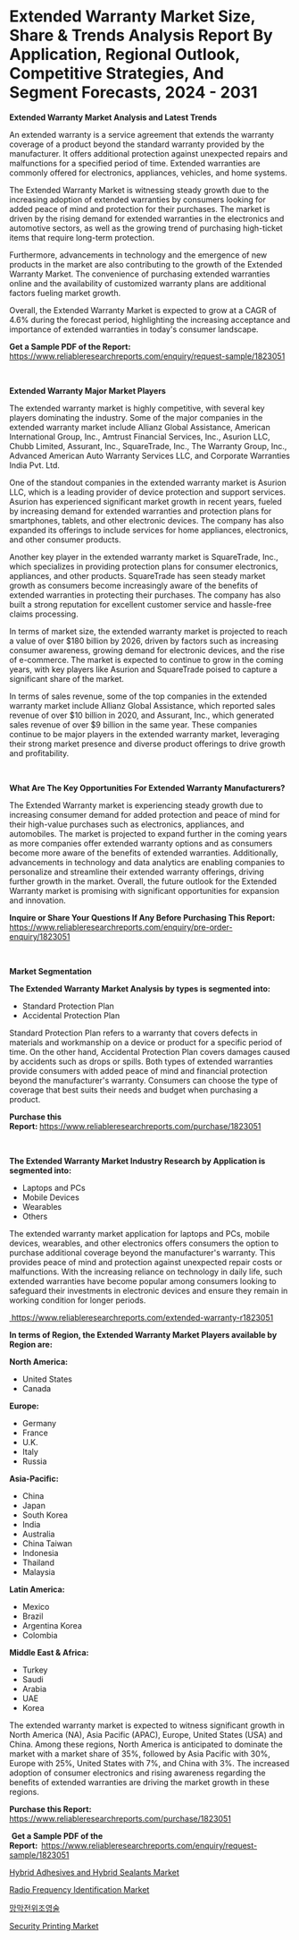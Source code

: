 <p><h1>Extended Warranty Market Size, Share & Trends Analysis Report By Application, Regional Outlook, Competitive Strategies, And Segment Forecasts, 2024 - 2031</h1></p><p><strong>Extended Warranty Market Analysis and Latest Trends</strong></p>
<p><p>An extended warranty is a service agreement that extends the warranty coverage of a product beyond the standard warranty provided by the manufacturer. It offers additional protection against unexpected repairs and malfunctions for a specified period of time. Extended warranties are commonly offered for electronics, appliances, vehicles, and home systems.</p><p>The Extended Warranty Market is witnessing steady growth due to the increasing adoption of extended warranties by consumers looking for added peace of mind and protection for their purchases. The market is driven by the rising demand for extended warranties in the electronics and automotive sectors, as well as the growing trend of purchasing high-ticket items that require long-term protection.</p><p>Furthermore, advancements in technology and the emergence of new products in the market are also contributing to the growth of the Extended Warranty Market. The convenience of purchasing extended warranties online and the availability of customized warranty plans are additional factors fueling market growth.</p><p>Overall, the Extended Warranty Market is expected to grow at a CAGR of 4.6% during the forecast period, highlighting the increasing acceptance and importance of extended warranties in today's consumer landscape.</p></p>
<p><strong>Get a Sample PDF of the Report:&nbsp;</strong> <a href="https://www.reliableresearchreports.com/enquiry/request-sample/1823051">https://www.reliableresearchreports.com/enquiry/request-sample/1823051</a></p>
<p>&nbsp;</p>
<p><strong>Extended Warranty Major Market Players</strong></p>
<p><p>The extended warranty market is highly competitive, with several key players dominating the industry. Some of the major companies in the extended warranty market include Allianz Global Assistance, American International Group, Inc., Amtrust Financial Services, Inc., Asurion LLC, Chubb Limited, Assurant, Inc., SquareTrade, Inc., The Warranty Group, Inc., Advanced American Auto Warranty Services LLC, and Corporate Warranties India Pvt. Ltd.</p><p>One of the standout companies in the extended warranty market is Asurion LLC, which is a leading provider of device protection and support services. Asurion has experienced significant market growth in recent years, fueled by increasing demand for extended warranties and protection plans for smartphones, tablets, and other electronic devices. The company has also expanded its offerings to include services for home appliances, electronics, and other consumer products.</p><p>Another key player in the extended warranty market is SquareTrade, Inc., which specializes in providing protection plans for consumer electronics, appliances, and other products. SquareTrade has seen steady market growth as consumers become increasingly aware of the benefits of extended warranties in protecting their purchases. The company has also built a strong reputation for excellent customer service and hassle-free claims processing.</p><p>In terms of market size, the extended warranty market is projected to reach a value of over $180 billion by 2026, driven by factors such as increasing consumer awareness, growing demand for electronic devices, and the rise of e-commerce. The market is expected to continue to grow in the coming years, with key players like Asurion and SquareTrade poised to capture a significant share of the market.</p><p>In terms of sales revenue, some of the top companies in the extended warranty market include Allianz Global Assistance, which reported sales revenue of over $10 billion in 2020, and Assurant, Inc., which generated sales revenue of over $9 billion in the same year. These companies continue to be major players in the extended warranty market, leveraging their strong market presence and diverse product offerings to drive growth and profitability.</p></p>
<p>&nbsp;</p>
<p><strong>What Are The Key Opportunities For Extended Warranty Manufacturers?</strong></p>
<p><p>The Extended Warranty market is experiencing steady growth due to increasing consumer demand for added protection and peace of mind for their high-value purchases such as electronics, appliances, and automobiles. The market is projected to expand further in the coming years as more companies offer extended warranty options and as consumers become more aware of the benefits of extended warranties. Additionally, advancements in technology and data analytics are enabling companies to personalize and streamline their extended warranty offerings, driving further growth in the market. Overall, the future outlook for the Extended Warranty market is promising with significant opportunities for expansion and innovation.</p></p>
<p><strong>Inquire or Share Your Questions If Any Before Purchasing This Report:</strong> <a href="https://www.reliableresearchreports.com/enquiry/pre-order-enquiry/1823051">https://www.reliableresearchreports.com/enquiry/pre-order-enquiry/1823051</a></p>
<p>&nbsp;</p>
<p><strong>Market Segmentation</strong></p>
<p><strong>The Extended Warranty Market Analysis by types is segmented into:</strong></p>
<p><ul><li>Standard Protection Plan</li><li>Accidental Protection Plan</li></ul></p>
<p><p>Standard Protection Plan refers to a warranty that covers defects in materials and workmanship on a device or product for a specific period of time. On the other hand, Accidental Protection Plan covers damages caused by accidents such as drops or spills. Both types of extended warranties provide consumers with added peace of mind and financial protection beyond the manufacturer's warranty. Consumers can choose the type of coverage that best suits their needs and budget when purchasing a product.</p></p>
<p><strong>Purchase this Report:&nbsp;</strong><a href="https://www.reliableresearchreports.com/purchase/1823051">https://www.reliableresearchreports.com/purchase/1823051</a></p>
<p>&nbsp;</p>
<p><strong>The Extended Warranty Market Industry Research by Application is segmented into:</strong></p>
<p><ul><li>Laptops and PCs</li><li>Mobile Devices</li><li>Wearables</li><li>Others</li></ul></p>
<p><p>The extended warranty market application for laptops and PCs, mobile devices, wearables, and other electronics offers consumers the option to purchase additional coverage beyond the manufacturer's warranty. This provides peace of mind and protection against unexpected repair costs or malfunctions. With the increasing reliance on technology in daily life, such extended warranties have become popular among consumers looking to safeguard their investments in electronic devices and ensure they remain in working condition for longer periods.</p></p>
<p><a href="https://www.reliableresearchreports.com/extended-warranty-r1823051">&nbsp;https://www.reliableresearchreports.com/extended-warranty-r1823051</a></p>
<p><strong>In terms of Region, the Extended Warranty Market Players available by Region are:</strong></p>
<p>
    <p> <strong> North America: </strong>
        <ul>
            <li>United States</li>
            <li>Canada</li>
        </ul>
        </p> 
    <p> <strong> Europe: </strong>
        <ul>
            <li>Germany</li>
            <li>France</li>
            <li>U.K.</li>
            <li>Italy</li>
            <li>Russia</li>
        </ul>
        </p> 
    <p> <strong> Asia-Pacific: </strong>
        <ul>
            <li>China</li>
            <li>Japan</li>
            <li>South Korea</li>
            <li>India</li>
            <li>Australia</li>
            <li>China Taiwan</li>
            <li>Indonesia</li>
            <li>Thailand</li>
            <li>Malaysia</li>
        </ul>
        </p> 
    <p> <strong> Latin America: </strong>
        <ul>
            <li>Mexico</li>
            <li>Brazil</li>
            <li>Argentina Korea</li>
            <li>Colombia</li>
        </ul>
        </p> 
    <p> <strong> Middle East & Africa: </strong>
        <ul>
            <li>Turkey</li>
            <li>Saudi</li>
            <li>Arabia</li>
            <li>UAE</li>
            <li>Korea</li>
        </ul>
    </p>
    </p>
<p><p>The extended warranty market is expected to witness significant growth in North America (NA), Asia Pacific (APAC), Europe, United States (USA) and China. Among these regions, North America is anticipated to dominate the market with a market share of 35%, followed by Asia Pacific with 30%, Europe with 25%, United States with 7%, and China with 3%. The increased adoption of consumer electronics and rising awareness regarding the benefits of extended warranties are driving the market growth in these regions.</p></p>
<p><strong>Purchase this Report: </strong><a href="https://www.reliableresearchreports.com/purchase/1823051">https://www.reliableresearchreports.com/purchase/1823051</a></p>
<p>&nbsp;<strong>Get a Sample PDF of the Report:&nbsp;&nbsp;</strong><a href="https://www.reliableresearchreports.com/enquiry/request-sample/1823051">https://www.reliableresearchreports.com/enquiry/request-sample/1823051</a></p>
<p><strong></strong></p>
<p><p><a href="https://issuu.com/reportprime-2/docs/hybrid-adhesives-and-hybrid-sealants-market-size-2">Hybrid Adhesives and Hybrid Sealants Market</a></p><p><a href="https://github.com/jaidynmorantestelletmjzya/Market-Research-Report-List-2/blob/main/radio-frequency-identification-market.md">Radio Frequency Identification Market</a></p><p><a href="https://medium.com/@bennyuigleyjks/%EC%A0%84%EA%B8%B0-%ED%99%8D%EC%B1%84%EC%B8%A1%EC%8B%9C-%EA%B2%80%EC%82%AC-%EC%8B%9C%EC%9E%A5-%EB%B6%84%EC%84%9D-%EC%84%B8%EA%B3%84-%EC%82%B0%EC%97%85-%EC%A0%84%EB%A7%9D-%EB%B0%8F-%EC%98%88%EC%B8%A1-2024%EB%85%84%EC%97%90%EC%84%9C-2031%EB%85%84-643df60c9812">망막전위조영술</a></p><p><a href="https://github.com/ruddyyedelwadw/Market-Research-Report-List-2/blob/main/security-printing-market.md">Security Printing Market</a></p></p>
